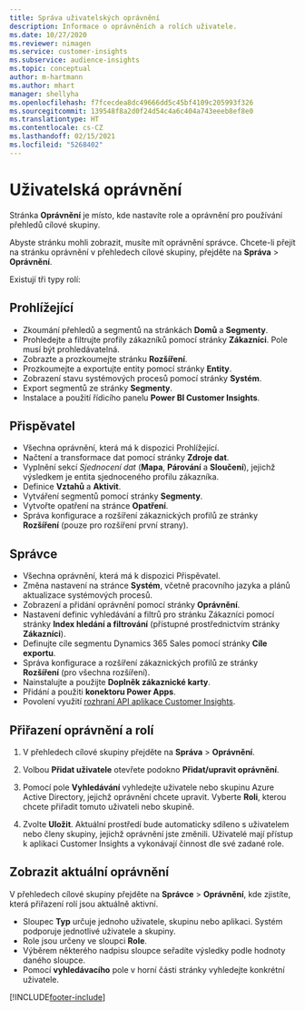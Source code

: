 ```yaml
---
title: Správa uživatelských oprávnění
description: Informace o oprávněních a rolích uživatele.
ms.date: 10/27/2020
ms.reviewer: nimagen
ms.service: customer-insights
ms.subservice: audience-insights
ms.topic: conceptual
author: m-hartmann
ms.author: mhart
manager: shellyha
ms.openlocfilehash: f7fcecdea8dc49666dd5c45bf4109c205993f326
ms.sourcegitcommit: 139548f8a2d0f24d54c4a6c404a743eeeb8ef8e0
ms.translationtype: HT
ms.contentlocale: cs-CZ
ms.lasthandoff: 02/15/2021
ms.locfileid: "5268402"
---
```

# <a name="user-permissions"></a>Uživatelská oprávnění

Stránka **Oprávnění** je místo, kde nastavíte role a oprávnění pro používání přehledů cílové skupiny.

Abyste stránku mohli zobrazit, musíte mít oprávnění správce. Chcete-li přejít na stránku oprávnění v přehledech cílové skupiny, přejděte na **Správa** > **Oprávnění**.

Existují tři typy rolí:

## <a name="viewer"></a>Prohlížející

- Zkoumání přehledů a segmentů na stránkách **Domů** a **Segmenty**.
- Prohledejte a filtrujte profily zákazníků pomocí stránky **Zákazníci**. Pole musí být prohledávatelná.
- Zobrazte a prozkoumejte stránku **Rozšíření**.
- Prozkoumejte a exportujte entity pomocí stránky **Entity**.
- Zobrazení stavu systémových procesů pomocí stránky **Systém**.
- Export segmentů ze stránky **Segmenty**.
- Instalace a použití řídicího panelu **Power BI Customer Insights**.

## <a name="contributor"></a>Přispěvatel

- Všechna oprávnění, která má k dispozici Prohlížející.
- Načtení a transformace dat pomocí stránky **Zdroje dat**.
- Vyplnění sekcí *Sjednocení dat* (**Mapa**, **Párování** a **Sloučení**), jejichž výsledkem je entita sjednoceného profilu zákazníka.
- Definice **Vztahů** a **Aktivit**.
- Vytváření segmentů pomocí stránky **Segmenty**.
- Vytvořte opatření na stránce **Opatření**.
- Správa konfigurace a rozšíření zákaznických profilů ze stránky **Rozšíření** (pouze pro rozšíření první strany).

## <a name="administrator"></a>Správce

- Všechna oprávnění, která má k dispozici Přispěvatel.
- Změna nastavení na stránce **Systém**, včetně pracovního jazyka a plánů aktualizace systémových procesů.
- Zobrazení a přidání oprávnění pomocí stránky **Oprávnění**.
- Nastavení definic vyhledávání a filtrů pro stránku Zákazníci pomocí stránky **Index hledání a filtrování** (přístupné prostřednictvím stránky **Zákazníci**).
- Definujte cíle segmentu Dynamics 365 Sales pomocí stránky **Cíle exportu**.
- Správa konfigurace a rozšíření zákaznických profilů ze stránky **Rozšíření** (pro všechna rozšíření).
- Nainstalujte a použijte **Doplněk zákaznické karty**.
- Přidání a použiti **konektoru Power Apps**.
- Povolení využití [rozhraní API aplikace Customer Insights](apis.md).

## <a name="assign-roles-and-permissions"></a>Přiřazení oprávnění a rolí

1. V přehledech cílové skupiny přejděte na **Správa** > **Oprávnění**.

1. Volbou **Přidat uživatele** otevřete podokno **Přidat/upravit oprávnění**.

1. Pomocí pole **Vyhledávání** vyhledejte uživatele nebo skupinu Azure Active Directory, jejichž oprávnění chcete upravit. Vyberte **Roli**, kterou chcete přiřadit tomuto uživateli nebo skupině.

1. Zvolte **Uložit**. Aktuální prostředí bude automaticky sdíleno s uživatelem nebo členy skupiny, jejichž oprávnění jste změnili. Uživatelé mají přístup k aplikaci Customer Insights a vykonávají činnost dle své zadané role.

## <a name="view-current-permissions"></a>Zobrazit aktuální oprávnění

V přehledech cílové skupiny přejděte na **Správce** > **Oprávnění**, kde zjistíte, která přiřazení rolí jsou aktuálně aktivní.

- Sloupec **Typ** určuje jednoho uživatele, skupinu nebo aplikaci. Systém podporuje jednotlivé uživatele a skupiny.
- Role jsou určeny ve sloupci **Role**.
- Výběrem některého nadpisu sloupce seřadíte výsledky podle hodnoty daného sloupce.
- Pomocí **vyhledávacího** pole v horní části stránky vyhledejte konkrétní uživatele.


[!INCLUDE[footer-include](../includes/footer-banner.md)]